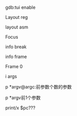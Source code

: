 gdb:tui enable

Layout reg

layout asm

Focus

info break

info frame 

Frame 0

i args

p *argv@argc:前参数个数的参数

p *argv前1个参数

print/x $pc???